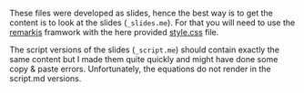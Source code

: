 These files were developed as slides, hence the best way is to get the content is to look at the slides (`_slides.me`). For that you will need to use the [remarkjs](https://github.com/gnab/remark) framwork with the here provided [style.css](style.css) file.

The script versions of the slides (`_script.me`) should contain exactly the same content but I made them quite quickly and might have done some copy & paste errors. Unfortunately, the equations do not render in the script.md versions.
